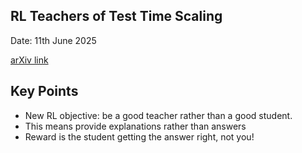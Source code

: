 ## RL Teachers of Test Time Scaling

Date: 11th June 2025

[arXiv link](https://www.arxiv.org/pdf/2506.08388)

## Key Points
- New RL objective: be a good teacher rather than a good student.
- This means provide explanations rather than answers
- Reward is the student getting the answer right, not you!